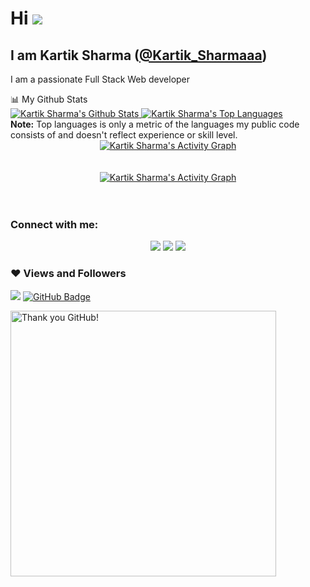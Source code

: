 # Hi ![](https://user-images.githubusercontent.com/18350557/176309783-0785949b-9127-417c-8b55-ab5a4333674e.gif)

## I am Kartik Sharma ([@Kartik_Sharmaaa](https://twitter.com/Kartik_Sharmaaa)) 
<p>I am a passionate Full Stack Web developer</p>
 📊 My Github Stats
</br>
<a href="https://github.com/kartik2828/github-readme-stats">
  <img alt="Kartik Sharma's Github Stats" src="https://github-readme-stats.vercel.app/api?username=kartik2828&show_icons=true&count_private=true&theme=react&hide_border=true&bg_color=0D1117" />
</a>

<a href="https://github.com/kartik2828/github-readme-stats">
  <img alt="Kartik Sharma's Top Languages" src="https://github-readme-stats.vercel.app/api/top-langs/?username=kartik2828&langs_count=10&title_color=0891b2&text_color=ffffff&icon_color=0891b2&bg_color=1c1917&hide_border=true&locale=en&custom_title=Top%20%Languages" alt="Top Languages" />
</a>
<br/>
<b>Note:</b> Top languages is only a metric of the languages my public code consists of and doesn't reflect experience or skill level.

<div align="center">
  <a href="https://git.io/streak-stats">
    <img alt="Kartik Sharma's Activity Graph" src="https://github-readme-streak-stats.herokuapp.com/?user=kartik2828&theme=radical&bg_color=0D1117&color=5BCDEC&line=5BCDEC&point=FFFFFF&hide_border=true" />
  </a>
</div>
<br/>
<br/>
<div align="center">
  <a href="https://github.com/kartik2828/github-readme-activity-graph">
    <img alt="Kartik Sharma's Activity Graph" src="https://github-readme-activity-graph.vercel.app/graph?username=kartik2828&theme=github-compact" />
  </a>
</div>
<br/>
<br/>

### Connect with me:
<p align="center">
  <a href="https://www.linkedin.com/in/kartik-sharmaa/"><img src="https://img.icons8.com/fluent/48/000000/linkedin.png"/></a>
  <a href="https://twitter.com/Kartik_Sharmaaa"><img src="https://img.icons8.com/fluent/48/000000/twitter.png"/></a>
  <a href="https://www.instagram.com/iam__kartiksharma_/"><img src="https://img.icons8.com/fluent/48/000000/instagram-new.png"/></a>
</p>

### ❤ Views and Followers

![](https://komarev.com/ghpvc/?username=kartik2828&color=blueviolet&bg_color=0D1117&color=5BCDEC&line=5BCDEC&point=FFFFFF&hide_border=true)
<a href="https://github.com/kartik2828?tab=followers">
  <img src="https://img.shields.io/github/followers/kartik2828?label=Followers&style=social" alt="GitHub Badge">
</a>

<img src="https://user-images.githubusercontent.com/41143496/111601768-b13aec00-87f8-11eb-8d8c-51db093db5da.gif" alt="Thank you GitHub!" width="425">
